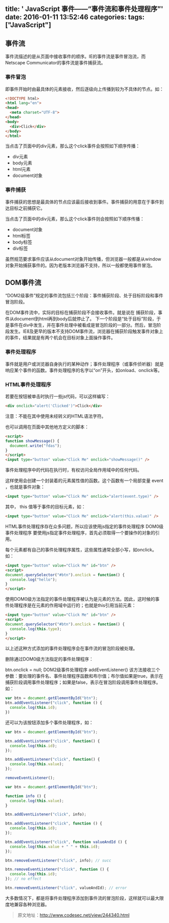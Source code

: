 title: ' JavaScript 事件——“事件流和事件处理程序”'
date: 2016-01-11 13:52:46
categories:
tags: ["JavaScript"]
---
## 事件流

事件流描述的是从页面中接收事件的顺序。IE的事件流是事件冒泡流，而Netscape Communicator的事件流是事件捕获流。

### 事件冒泡

即事件开始时由最具体的元素接收，然后逐级向上传播到较为不具体的节点。如：

```html
<!DOCTYPE html>
<html lang="en">
<head>
  <meta charset="UTF-8">
</head>
<body>
  <div>Click</div>
</body>
</html>
```

当点击了页面中的div元素，那么这个click事件会按照如下顺序传播：

- div元素
- body元素
- html元素
- document对象

### 事件捕获

事件捕获的思想是最具体的节点应该最后接收到事件。事件捕获的用意在于事件到达目标之前捕获它。
<!--more-->
当点击了页面中的div元素，那么这个click事件则会按照如下顺序传播：

- document对象
- html标签
- body标签
- div标签

虽然规范要求事件应该从document对象开始传播，但浏览器一般都是从window对象开始捕获事件的。因为老版本浏览器不支持，所以一般都使用事件冒泡。

## DOM事件流

“DOM2级事件”规定的事件流包括三个阶段：事件捕获阶段、处于目标阶段和事件冒泡阶段。

在DOM事件流中，实际的目标在捕获阶段不会接收事件。就是说在 捕获阶段，事件从document到html再到body后就停止了。 下一个阶段是“处于目标”阶段，于是事件在div中发生，并在事件处理中被看成是冒泡阶段的一部分。然后，冒泡阶段发生。IE8及更早的版本不支持DOM事件流，浏览器在捕获阶段触发事件对象上的事件，结果就是有两个机会在目标对象上面操作事件。

### 事件处理程序

事件就是用户或浏览器自身执行的某种动作；事件处理程序（或事件侦听器）就是响应某个事件的函数。事件处理程序的名字以“on”开头，如onload、onclick等。

### HTML事件处理程序

若要在按钮被单击时执行一些js代码，可以这样编写：

```html
<div onclick="alert('Clicked')">Click</div>
```

注意：不能在其中使用未经转义的HTML语法字符。

也可以调用在页面中其他地方定义的脚本：

```html
<script>
function showMessage() {
  document.write("fdas");
}
</script>
<input type="button" value="Click Me" onclick="showMessage()" />
```

事件处理程序中的代码在执行时，有权访问全局作用域中的任何代码。

这样使用会创建一个封装着的元素属性值的函数。这个函数有一个局部变量 event ，也就是事件对象：

```html
<input type="button" value="Click Me" onclick="alert(event.type)" />
```

其中， this 值等于事件的目标元素，如：

```html
<input type="button" value="Click Me" onclick="alert(this.value)" />
```

HTML事件处理程序存在众多问题，所以应该使用js指定的事件处理程序 DOM0级事件处理程序
要使用js指定事件处理程序，首先必须取得一个要操作的对象的引用。

每个元素都有自己的事件处理程序属性，这些属性通常全部小写，如onclick。如：

```html
<input type="button" value="Click Me" id="btn" />
<script>
document.querySelector("#btn").onclick = function() {
  console.log("hello");
}
</script>
```

使用DOM0级方法指定的事件处理程序被认为是元素的方法。因此，这时候的事件处理程序是在元素的作用域中运行的；也就是this引用当前元素：

```html
<input type="button" value="Click Me" id="btn" />
<script>
document.querySelector("#btn").onclick = function() {
  console.log(this.type);
}
</script>
```

以上述这种方式添加的事件处理程序会在事件流的冒泡阶段被处理。

删除通过DOM0级方法指定的事件处理程序：

btn.onclick = null; DOM2级事件处理程序 addEventListener()
该方法接收三个参数：要处理的事件名、事件处理程序函数和布尔值；布尔值如果是true，表示在捕获阶段调用事件处理程序；如果是false，表示在冒泡阶段调用事件处理程序。如：

```javascript
var btn = document.getElementById("btn");
btn.addEventListener("click", function () {
  console.log(this.id);
})
```

还可以为该按钮添加多个事件处理程序，如：

```javascript
var btn = document.getElementById("btn");

btn.addEventListener("click", function() {
  console.log(this.id);
});

btn.addEventListener("click", function() {
  console.log(this.value);
});

removeEventListener();

var btn = document.getElementById("btn");

function info () {
  console.log(this.value);
}

btn.addEventListener("click", info);

btn.addEventListener("click", function () {
  console.log(this.id);
});

btn.addEventListener("click", function valueAndId () {
  console.log(this.value + " " + this.id);
});

btn.removeEventListener("click", info); // succ

btn.removeEventListener("click", function () {
  console.log(this.id);
}); // no effect

btn.removeEventListener("click", valueAndId); // error
```

大多数情况下，都是将事件处理程序添加到事件流的冒泡阶段，这样就可以最大限度地兼容各种浏览器。

> 原文地址：http://www.codesec.net/view/244340.html